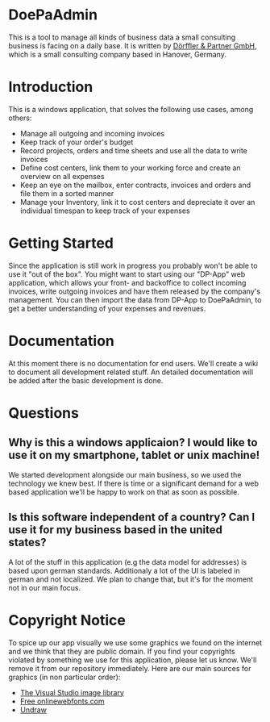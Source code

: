 # DoePaAdmin
This is a tool to manage all kinds of business data a small consulting business is facing on a daily base.
It is written by [Dörffler &amp; Partner GmbH](https://www.doerffler.com), which is a small consulting company based in Hanover, Germany.

# Introduction
This is a windows application, that solves the following use cases, among others:
- Manage all outgoing and incoming invoices
- Keep track of your order's budget
- Record projects, orders and time sheets and use all the data to write invoices
- Define cost centers, link them to your working force and create an overview on all expenses
- Keep an eye on the mailbox, enter contracts, invoices and orders and file them in a sorted manner
- Manage your Inventory, link it to cost centers and depreciate it over an individual timespan to keep track of your expenses

# Getting Started
Since the application is still work in progress you probably won't be able to use it "out of the box". You might want to start using our "DP-App" web application, which allows your front- and backoffice to collect incoming invoices, write outgoing invoices and have them released by the company's management. You can then import the data from DP-App to DoePaAdmin, to get a better understanding of your expenses and revenues.

# Documentation
At this moment there is no documentation for end users. We'll create a wiki to document all development related stuff. An detailed documentation will be added after the basic development is done.

# Questions
## Why is this a windows applicaion? I would like to use it on my smartphone, tablet or unix machine!
We started development alongside our main business, so we used the technology we knew best. If there is time or a significant demand for a web based application we'll be happy to work on that as soon as possible.

## Is this software independent of a country? Can I use it for my business based in the united states?
A lot of the stuff in this application (e.g the data model for addresses) is based upon german standards. Additionaly a lot of the UI is labeled in german and not localized. We plan to change that, but it's for the moment not in our main focus. 

# Copyright Notice
To spice up our app visually we use some graphics we found on the internet and we think that they are public domain. If you find your copyrights violated by something we use for this application, please let us know. We'll remove it from our repository immediately. Here are our main sources for graphics (in non particular order):
- [The Visual Studio image library](https://learn.microsoft.com/en-us/visualstudio/designers/the-visual-studio-image-library?view=vs-2022)
- [Free onlinewebfonts.com](https://www.onlinewebfonts.com/icon/)
- [Undraw](https://undraw.co/)